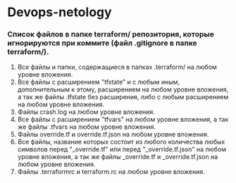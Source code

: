 # Devops-netology
### Список файлов в папке terraform/ репозитория, которые игнорируются при коммите (файл .gitignore в папке terraform/).
1. Все файлы и папки, содержащиеся в папках .terraform/ на любом уровне вложения.
2. Все файлы с расширением "tfstate" и с любым иным, дополнительным к этому, расширением на любом уровне вложения, а так же
файлы .tfstate без расширения, либо с любым расширением на любом уровне вложения.
3. Файлы crash.log на любом уровне вложения.
4. Все файлы с расширением "tfvars" на любом уровне вложения, а так же файлы .tfvars на любом уровне вложения.
5. Файлы override.tf и override.tf.json на любом уровне вложения.
6. Все файлы, название которых состоит из любого количества любых символов перед "_override.tf" или перед "_override.tf.json" на любом уровне вложения, а так же файлы
_override.tf и _override.tf.json на любом уровне вложения.
7. Файлы .terraformrc и terraform.rc на любом уровне вложения.
